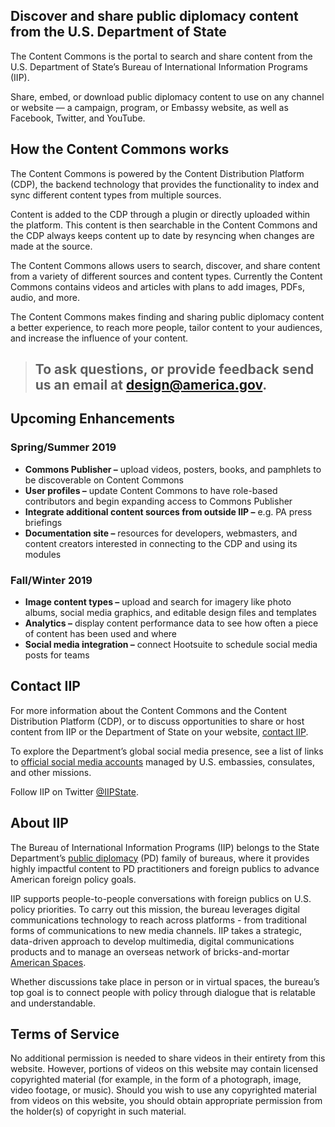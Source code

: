 ## Discover and share public diplomacy content from the U.S. Department of State
The Content Commons is the portal to search and share content from the U.S. Department of State’s Bureau of International Information Programs (IIP).

Share, embed, or download public diplomacy content to use on any channel or website — a campaign, program, or Embassy website, as well as Facebook, Twitter, and YouTube.

## How the Content Commons works
The Content Commons is powered by the Content Distribution Platform (CDP), the backend technology that provides the functionality to index and sync different content types from multiple sources. 

Content is added to the CDP through a plugin or directly uploaded within the platform. This content is then searchable in the Content Commons and the CDP always keeps content up to date by resyncing when changes are made at the source. 

The Content Commons allows users to search, discover, and share content from a variety of different sources and content types. Currently the Content Commons contains videos and articles with plans to add images, PDFs, audio, and more.

The Content Commons makes finding and sharing public diplomacy content a better experience, to reach more people, tailor content to your audiences, and increase the influence of your content.

> ## To ask questions, or provide feedback send us an email at [design@america.gov](mailto:design@america.gov).

## Upcoming Enhancements
### Spring/Summer 2019
* **Commons Publisher –** upload videos, posters, books, and pamphlets to be discoverable on Content Commons
* **User profiles –** update Content Commons to have role-based contributors and begin expanding access to Commons Publisher
* **Integrate additional content sources from outside IIP –** e.g. PA press briefings
* **Documentation site –** resources for developers, webmasters, and content creators interested in connecting to the CDP and using its modules

### Fall/Winter 2019
* **Image content types –** upload and search for imagery like photo albums, social media graphics, and editable design files and templates
* **Analytics –** display content performance data to see how often a piece of content has been used and where
* **Social media integration –** connect Hootsuite to schedule social media posts for teams

## Contact IIP
For more information about the Content Commons and the Content Distribution Platform (CDP), or to discuss opportunities to share or host content from IIP or the Department of State on your website, [contact IIP](mailto:design@america.gov).

To explore the Department’s global social media presence, see a list of links to [official social media accounts](https://www.state.gov/r/pa/ode/socialmedia/index.htm) managed by U.S. embassies, consulates, and other missions.

Follow IIP on Twitter [@IIPState](https://twitter.com/IIPState).

## About IIP
The Bureau of International Information Programs (IIP) belongs to the State Department’s [public diplomacy](https://www.state.gov/r/index.htm) (PD) family of bureaus, where it provides highly impactful content to PD practitioners and foreign publics to advance American foreign policy goals.

IIP supports people-to-people conversations with foreign publics on U.S. policy priorities. To carry out this mission, the bureau leverages digital communications technology to reach across platforms - from traditional forms of communications to new media channels. IIP takes a strategic, data-driven approach to develop multimedia, digital communications products and to manage an overseas network of bricks-and-mortar [American Spaces](https://americanspaces.state.gov/home/).

Whether discussions take place in person or in virtual spaces, the bureau’s top goal is to connect people with policy through dialogue that is relatable and understandable.

## Terms of Service

No additional permission is needed to share videos in their entirety from this website.  However, portions of videos on this website may contain licensed copyrighted material (for example, in the form of a photograph, image, video footage, or music).  Should you wish to use any copyrighted material from videos on this website, you should obtain appropriate permission from the holder(s) of copyright in such material.